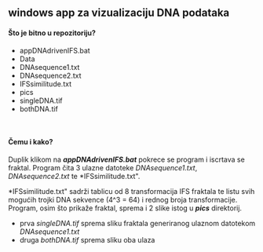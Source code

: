 windows app za vizualizaciju DNA podataka
---


#### Što je bitno u repozitoriju?
+ appDNAdrivenIFS.bat
+ Data
 + DNAsequence1.txt
 + DNAsequence2.txt	
 + IFSsimilitude.txt
+ pics
 + singleDNA.tif
 + bothDNA.tif

<br>

#### Čemu i kako?


Duplik klikom na ***appDNAdrivenIFS.bat*** pokrece se program i iscrtava se fraktal. Program čita 3 ulazne datoteke *DNAsequence1.txt*,  *DNAsequence2.txt* te *IFSsimilitude.txt".

*IFSsimilitude.txt" sadrži tablicu od 8 transformacija IFS fraktala te listu svih mogućih trojki DNA sekvence (4^3 = 64) i rednog broja transformacije.
Program, osim što prikaže fraktal, sprema i 2 slike istog u ***pics*** direktorij. 
+ prva  *singleDNA.tif* sprema sliku fraktala generiranog ulaznom datotekom  *DNAsequence1.txt*
+ druga *bothDNA.tif* sprema sliku oba ulaza
